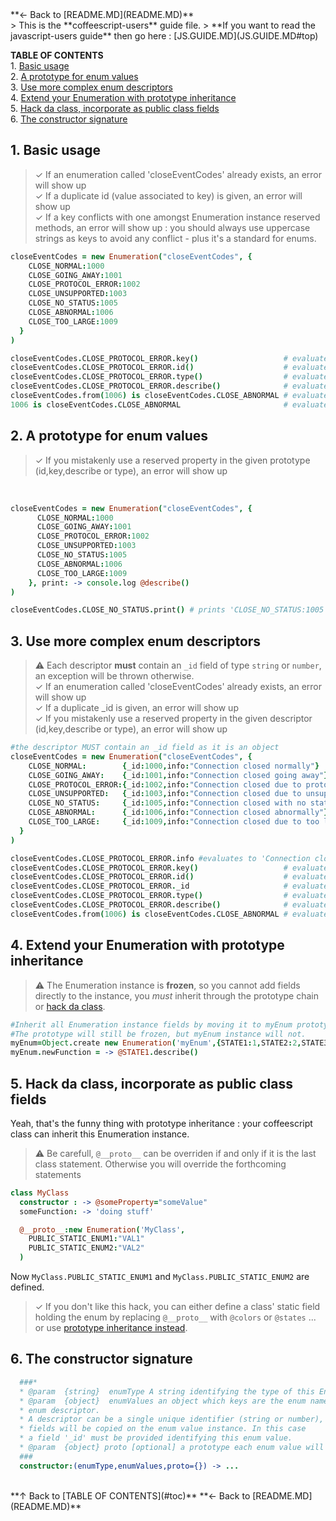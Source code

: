 <a name="top">
**← Back to [README.MD](README.MD)**  
<br/>
> This is the **coffeescript-users** guide file.  
> **If you want to read the javascript-users guide** then go here : [JS.GUIDE.MD](JS.GUIDE.MD#top)  

<a name="toc"></a>
**TABLE OF CONTENTS**
<br/>
1\.  [Basic usage](#basicusage)  
2\.  [A prototype for enum values](#aprototypeforenumvalues)  
3\.  [Use more complex enum descriptors](#usemorecomplexenumdescriptors)  
4\.  [Extend your Enumeration with prototype inheritance](#extendyourenumerationwithprototypeinheritance)  
5\.  [Hack da class, incorporate as public class fields](#hackdaclassincorporateaspublicclassfields)  
6\.  [The constructor signature](#theconstructorsignature)  

<a name="basicusage"></a>

## 1\. Basic usage
> ✓ If an enumeration called 'closeEventCodes' already exists, an error will show up  
> ✓ If a duplicate id (value associated to key) is given, an error will show up  
> ✓ If a key conflicts with one amongst Enumeration instance reserved methods, an error will show up : you should always use uppercase strings as keys to avoid any conflict - plus it's a standard for enums.  




```coffeescript
closeEventCodes = new Enumeration("closeEventCodes", {
    CLOSE_NORMAL:1000
    CLOSE_GOING_AWAY:1001
    CLOSE_PROTOCOL_ERROR:1002
    CLOSE_UNSUPPORTED:1003
    CLOSE_NO_STATUS:1005
    CLOSE_ABNORMAL:1006
    CLOSE_TOO_LARGE:1009
  }
)
```
```coffeescript
closeEventCodes.CLOSE_PROTOCOL_ERROR.key()                   # evaluates to 'CLOSE_PROTOCOL_ERROR'
closeEventCodes.CLOSE_PROTOCOL_ERROR.id()                    # evaluates to 1002
closeEventCodes.CLOSE_PROTOCOL_ERROR.type()                  # evaluates to 'closeEventCodes'
closeEventCodes.CLOSE_PROTOCOL_ERROR.describe()              # evaluates to 'CLOSE_PROTOCOL_ERROR:1002'
closeEventCodes.from(1006) is closeEventCodes.CLOSE_ABNORMAL # evaluates to true
1006 is closeEventCodes.CLOSE_ABNORMAL                       # evaluates to false
```
<a name="aprototypeforenumvalues"></a>

## 2\. A prototype for enum values
> ✓ If you mistakenly use a reserved property in the given prototype (id,key,describe or type), an error will show up  
<br/>


```coffeescript
closeEventCodes = new Enumeration("closeEventCodes", {
      CLOSE_NORMAL:1000
      CLOSE_GOING_AWAY:1001
      CLOSE_PROTOCOL_ERROR:1002
      CLOSE_UNSUPPORTED:1003
      CLOSE_NO_STATUS:1005
      CLOSE_ABNORMAL:1006
      CLOSE_TOO_LARGE:1009
    }, print: -> console.log @describe()
)
```
```coffeescript
closeEventCodes.CLOSE_NO_STATUS.print() # prints 'CLOSE_NO_STATUS:1005'
```
<a name="usemorecomplexenumdescriptors"></a>

## 3\. Use more complex enum descriptors

> ⚠ Each descriptor **must** contain an `_id` field of type `string` or `number`, an exception will be thrown otherwise.  
> ✓ If an enumeration called 'closeEventCodes' already exists, an error will show up  
> ✓ If a duplicate _id is given, an error will show up   
> ✓ If you mistakenly use a reserved property in the given descriptor (id,key,describe or type), an error will show up  


```coffeescript
#the descriptor MUST contain an _id field as it is an object
closeEventCodes = new Enumeration("closeEventCodes", {
    CLOSE_NORMAL:        {_id:1000,info:"Connection closed normally"}
    CLOSE_GOING_AWAY:    {_id:1001,info:"Connection closed going away"}
    CLOSE_PROTOCOL_ERROR:{_id:1002,info:"Connection closed due to protocol error"}
    CLOSE_UNSUPPORTED:   {_id:1003,info:"Connection closed due to unsupported operation"}
    CLOSE_NO_STATUS:     {_id:1005,info:"Connection closed with no status"}
    CLOSE_ABNORMAL:      {_id:1006,info:"Connection closed abnormally"}
    CLOSE_TOO_LARGE:     {_id:1009,info:"Connection closed due to too large packet"}
  }
)
```
```coffeescript
closeEventCodes.CLOSE_PROTOCOL_ERROR.info #evaluates to 'Connection closed due to protocol error'
closeEventCodes.CLOSE_PROTOCOL_ERROR.key()                   # evaluates to 'CLOSE_PROTOCOL_ERROR'  
closeEventCodes.CLOSE_PROTOCOL_ERROR.id()                    # evaluates to 1002  
closeEventCodes.CLOSE_PROTOCOL_ERROR._id                     # evaluates to undefined 
closeEventCodes.CLOSE_PROTOCOL_ERROR.type()                  # evaluates to 'closeEventCodes'  
closeEventCodes.CLOSE_PROTOCOL_ERROR.describe()              # evaluates to 'CLOSE_PROTOCOL_ERROR:1002 {info:Connection closed due to protocol error}' 
closeEventCodes.from(1006) is closeEventCodes.CLOSE_ABNORMAL # evaluates to true
```
<a name="extendyourenumerationwithprototypeinheritance"></a>

## 4\. Extend your Enumeration with prototype inheritance

> ⚠ The Enumeration instance is **frozen**, so you cannot add fields directly to the instance, 
you *must* inherit through the prototype chain or [hack da class](#hackdaclassincorporateaspublicclassfields).  

```coffeescript
#Inherit all Enumeration instance fields by moving it to myEnum prototype
#The prototype will still be frozen, but myEnum instance will not.
myEnum=Object.create new Enumeration('myEnum',{STATE1:1,STATE2:2,STATE3:3})
myEnum.newFunction = -> @STATE1.describe()
```

<a name="hackdaclassincorporateaspublicclassfields"></a>

## 5\. Hack da class, incorporate as public class fields
Yeah, that's the funny thing with prototype inheritance : your coffeescript class can inherit this Enumeration instance.

> ⚠ Be carefull, `@__proto__` can be overriden if and only if it is the last class statement. Otherwise you will override the forthcoming statements

```coffeescript
class MyClass
  constructor : -> @someProperty="someValue"
  someFunction: -> 'doing stuff'

  @__proto__:new Enumeration('MyClass',
    PUBLIC_STATIC_ENUM1:"VAL1"
    PUBLIC_STATIC_ENUM2:"VAL2"
  )
```
Now `MyClass.PUBLIC_STATIC_ENUM1` and `MyClass.PUBLIC_STATIC_ENUM2` are defined.

> ✓ If you don't like this hack, you can either define a class' static field holding the enum by
replacing `@__proto__` with `@colors` or `@states` ... or use [prototype inheritance instead](#extendyourenumerationwithprototypeinheritance).

<a name="theconstructorsignature"></a>

## 6\. The constructor signature


```coffeescript
  ###*
  * @param  {string}  enumType A string identifying the type of this Enumeration instance
  * @param  {object}  enumValues an object which keys are the enum names, and values are 
  * enum descriptor.
  * A descriptor can be a single unique identifier (string or number),  or an object whose 
  * fields will be copied on the enum value instance. In this case
  * a field '_id' must be provided identifying this enum value.
  * @param  {object} proto [optional] a prototype each enum value will inherit from
  ###
  constructor:(enumType,enumValues,proto={}) -> ...
```

<br/>
**↑ Back to [TABLE OF CONTENTS](#toc)**  
**← Back to [README.MD](README.MD)**  




